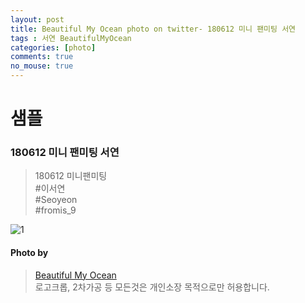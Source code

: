 ```yaml
---
layout: post
title: Beautiful My Ocean photo on twitter- 180612 미니 팬미팅 서연
tags : 서연 BeautifulMyOcean
categories: [photo]
comments: true
no_mouse: true
---
```


# 샘플 

###  180612 미니 팬미팅 서연

> 180612 미니팬미팅  
#이서연  
#Seoyeon  
#fromis_9


![1](https://pbs.twimg.com/media/Dfg3vYlU0AAS4AU.jpg:large)

#### Photo by
> [Beautiful My Ocean](https://twitter.com/BMO_fromis)  
로고크롭, 2차가공 등 모든것은 개인소장 목적으로만 허용합니다.
